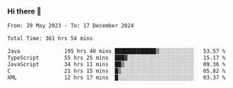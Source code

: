 ### Hi there 👋

<!--START_SECTION:waka-->

```txt
From: 29 May 2023 - To: 17 December 2024

Total Time: 361 hrs 54 mins

Java              195 hrs 40 mins █████████████▒░░░░░░░░░░░   53.57 %
TypeScript        55 hrs 25 mins  ███▓░░░░░░░░░░░░░░░░░░░░░   15.17 %
JavaScript        34 hrs 11 mins  ██▒░░░░░░░░░░░░░░░░░░░░░░   09.36 %
C                 21 hrs 15 mins  █▒░░░░░░░░░░░░░░░░░░░░░░░   05.82 %
XML               12 hrs 17 mins  █░░░░░░░░░░░░░░░░░░░░░░░░   03.37 %
```

<!--END_SECTION:waka-->
<!--
**the-beef-calculator/the-beef-calculator** is a ✨ _special_ ✨ repository because its `README.md` (this file) appears on your GitHub profile.

Here are some ideas to get you started:

- 🔭 I’m currently working on ...
- 🌱 I’m currently learning ...
- 👯 I’m looking to collaborate on ...
- 🤔 I’m looking for help with ...
- 💬 Ask me about ...
- 📫 How to reach me: ...
- 😄 Pronouns: ...
- ⚡ Fun fact: ...
-->
